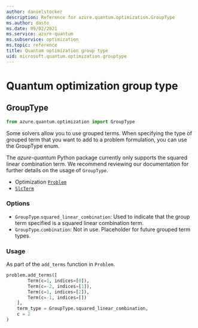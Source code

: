 ```yaml
---
author: danielstocker
description: Reference for azure.quantum.optimization.GroupType
ms.author: dasto
ms.date: 09/02/2021
ms.service: azure-quantum
ms.subservice: optimization
ms.topic: reference
title: Quantum optimization group type
uid: microsoft.quantum.optimization.grouptype
---
```


# Quantum optimization group type

## GroupType

```py
from azure.quantum.optimization import GroupType
```

Some solvers allow you to use grouped terms. 
When specifying the type of grouped term that you want to add to a problem formulation, you can use the GroupType enum. 

The *azure-quantum* Python package currently only supports the squared linear combination term. 
We recommend reviewing our documentation for further details on the usage of `GroupType`.
- Optimization [`Problem`](xref:microsoft.quantum.optimization.problem) 
- [`SlcTerm`](xref:microsoft.quantum.optimization.slc-term) 

### Options

- `GroupType`.`squared_linear_combination`: Used to indicate that the group term specified is a squared linear combination term.
- `GroupType`.`combination`: Not in use. Placeholder for future grouped term types.

### Usage

As part of the `add_terms` function in `Problem`. 

```py
problem.add_terms([
        Term(c=1, indices=[0]),
        Term(c=-2, indices=[1]),
        Term(c=1, indices=[2]),
        Term(c=-1, indices=[])
    ],
    term_type = GroupType.squared_linear_combination,
    c = 2
)
```
